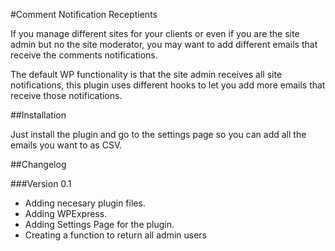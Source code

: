 #Comment Notification Receptients

If you manage different sites for your clients or even if you are the site admin but no the site moderator, you may want to add different emails that receive the comments notifications.

The default WP functionality is that the site admin receives all site notifications, this plugin uses different hooks to let you add more emails that receive those notifications.

##Installation

Just install the plugin and go to the settings page so you can add all the emails you want to as CSV.

##Changelog

###Version 0.1

- Adding necesary plugin files.
- Adding WPExpress.
- Adding Settings Page for the plugin.
- Creating a function to return all admin users